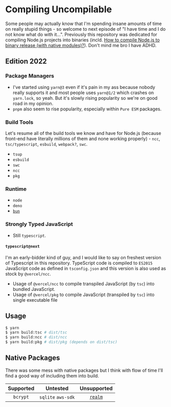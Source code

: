 # Compiling Uncompilable

Some people may actually know that I'm spending insane amounts of time on really stupid things - so welcome to next episode of "I have time and I do not know
what do with it...". Previously this repository was dedicated for compiling Node.js projects into binaries (incld.
[How to compile Node.js to binary release (with native modules)?](https://stackoverflow.com/questions/70662886/how-to-compile-node-js-to-binary-release-with-native-modules)). Don't mind me bro I have ADHD.

## Edition 2022

### Package Managers

- I've started using `yarn@3` even if it's pain in my ass because nobody really supports it and most people uses `yarn@1/2` which crashes on `yarn.lock`, so
  yeah. But it's slowly rising popularity so we're on good road in my opinion.
- `pnpm` also seem to rise popularity, especially within `Pure ESM` packages.

### Build Tools

Let's resume all of the build tools we know and have for Node.js (because front-end have literally millions of them and none working properly) - `ncc`,
`tsc/typescript`, `esbuild`, `webpack?`, `swc`.

- `tsup`
- `esbuild`
- `swc`
- `ncc`
- `pkg`

### Runtime

- `node`
- `deno`
- [`bun`](https://bun.sh/)

### Strongly Typed JavaScript

- Still `typescript`.

#### `typescript@next`

I'm an early-bidder kind of guy, and I would like to say on freshest version of Typescript in this repository. TypeScript code is compiled to `ES2015`
JavaScript code as defined in `tsconfig.json` and this version is also used as stock by `@vercel/ncc`.

- Usage of `@vercel/ncc` to compile transpiled JavaScript (by `tsc`) into bundled JavaScript.
- Usage of `@vercel/pkg` to compile JavaScript (transpiled by `tsc`) into single executable file

## Usage

```bash
$ yarn
$ yarn build:tsc # dist/tsc
$ yarn build:ncc # dist/ncc
$ yarn build:pkg # dist/pkg (depends on dist/tsc)
```

## Native Packages

There was some mess with native packages but I think with flow of time I'll find a good way of including them into build.

| Supported |      Untested      |                        Unsupported                        |
| :-------: | :----------------: | :-------------------------------------------------------: |
| `bcrypt`  | `sqlite` `aws-sdk` | [`realm`](https://github.com/keinsell/typecraft/issues/6) |
